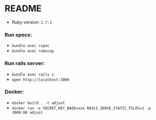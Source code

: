 # README

* Ruby version: `2.7.1`

### Run specs:
 * `bundle exec rspec`
 * `bundle exec rubocop`

### Run rails server:
  * `bundle exec rails s`
  * `open http://localhost:3000`

### Docker:
  * `docker build . -t adjust`
  * `docker run -e SECRET_KEY_BASE=xxx RAILS_SERVE_STATIC_FILES=1 -p 3000:80 adjust`
